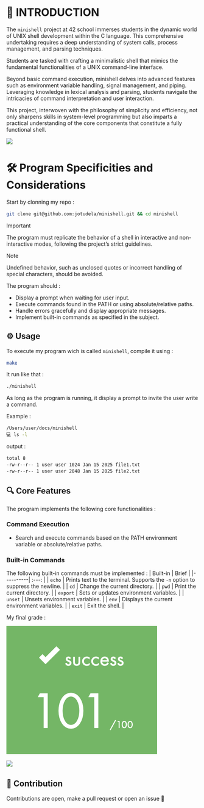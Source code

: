 # 🚀 INTRODUCTION

The `minishell` project at 42 school immerses students in the dynamic world of UNIX shell development within the C language. This comprehensive undertaking requires a deep understanding of system calls, process management, and parsing techniques.

Students are tasked with crafting a minimalistic shell that mimics the fundamental functionalities of a UNIX command-line interface.

Beyond basic command execution, minishell delves into advanced features such as environment variable handling, signal management, and piping. Leveraging knowledge in lexical analysis and parsing, students navigate the intricacies of command interpretation and user interaction.

This project, interwoven with the philosophy of simplicity and efficiency, not only sharpens skills in system-level programming but also imparts a practical understanding of the core components that constitute a fully functional shell.

![](https://raw.githubusercontent.com/andreasbm/readme/master/assets/lines/rainbow.png)

# 🛠️ Program Specificities and Considerations

Start by clonning my repo :
```bash
git clone git@github.com:jotudela/minishell.git && cd minishell
```

> [!IMPORTANT]
> The program must replicate the behavior of a shell in interactive and non-interactive modes, following the project’s strict guidelines.

> [!NOTE]
> Undefined behavior, such as unclosed quotes or incorrect handling of special characters, should be avoided.

The program should :
- Display a prompt when waiting for user input.
- Execute commands found in the PATH or using absolute/relative paths.
- Handle errors gracefully and display appropriate messages.
- Implement built-in commands as specified in the subject.

## ⚙️ Usage

To execute my program wich is called `minishell`, compile it using :
```bash
make
```

It run like that :
```bash
./minishell
```

As long as the program is running, it display a prompt to invite the user write a command.

Example :
```bash
/Users/user/docs/minishell
💻 ls -l
```

output :
```bash
total 8
-rw-r--r-- 1 user user 1024 Jan 15 2025 file1.txt
-rw-r--r-- 1 user user 2048 Jan 15 2025 file2.txt
```

## 🔍 Core Features

The program implements the following core functionalities :

### Command Execution
- Search and execute commands based on the PATH environment variable or absolute/relative paths.

### Built-in Commands
The following built-in commands must be implemented :
| Built-in | Brief |
|----------| :---: |
| `echo` | Prints text to the terminal. Supports the `-n` option to suppress the newline. |
| `cd` | Change the current directory. |
| `pwd` | Print the current directory. |
| `export` | Sets or updates environment variables. |
| `unset` | Unsets environment variables. |
| `env` | Displays the current environment variables. |
| `exit` | Exit the shell. |


My final grade :

![](imgs/101_percent.png)

![](https://raw.githubusercontent.com/andreasbm/readme/master/assets/lines/rainbow.png)

## 🤝 Contribution
Contributions are open, make a pull request or open an issue 🚀
